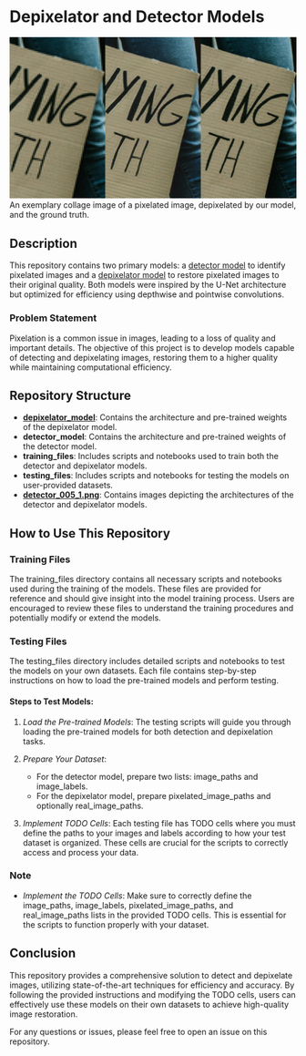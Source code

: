 # Depixelator and Detector Models

![Example Image](depixelation_examples/protest_d4_collage.jpg)  
An exemplary collage image of a pixelated image, depixelated by our model, and the ground truth.

## Description

This repository contains two primary models: a [detector model](https://github.com/nafis71041/pixelation_correction/blob/main/detector_005_1_50.keras) to identify pixelated images and a [depixelator model](https://github.com/nafis71041/pixelation_correction/blob/main/depixelator_004_2.keras) to restore pixelated images to their original quality. Both models were inspired by the U-Net architecture but optimized for efficiency using depthwise and pointwise convolutions.

### Problem Statement

Pixelation is a common issue in images, leading to a loss of quality and important details. The objective of this project is to develop models capable of detecting and depixelating images, restoring them to a higher quality while maintaining computational efficiency.

## Repository Structure

- **[depixelator_model](https://github.com/nafis71041/pixelation_correction/blob/main/depixelator_004_2.keras)**: Contains the architecture and pre-trained weights of the depixelator model.
- **detector_model**: Contains the architecture and pre-trained weights of the detector model.
- **training_files**: Includes scripts and notebooks used to train both the detector and depixelator models.
- **testing_files**: Includes scripts and notebooks for testing the models on user-provided datasets.
- **[detector_005_1.png](https://github.com/nafis71041/pixelation_correction/blob/main/detector_005_1.png)**: Contains images depicting the architectures of the detector and depixelator models.

## How to Use This Repository

### Training Files

The training_files directory contains all necessary scripts and notebooks used during the training of the models. These files are provided for reference and should give insight into the model training process. Users are encouraged to review these files to understand the training procedures and potentially modify or extend the models.

### Testing Files

The testing_files directory includes detailed scripts and notebooks to test the models on your own datasets. Each file contains step-by-step instructions on how to load the pre-trained models and perform testing. 

#### Steps to Test Models:

1. *Load the Pre-trained Models*:
   The testing scripts will guide you through loading the pre-trained models for both detection and depixelation tasks.

2. *Prepare Your Dataset*:
   - For the detector model, prepare two lists: image_paths and image_labels.
   - For the depixelator model, prepare pixelated_image_paths and optionally real_image_paths.

3. *Implement TODO Cells*:
   Each testing file has TODO cells where you must define the paths to your images and labels according to how your test dataset is organized. These cells are crucial for the scripts to correctly access and process your data.


### Note

- *Implement the TODO Cells*:
  Make sure to correctly define the image_paths, image_labels, pixelated_image_paths, and real_image_paths lists in the provided TODO cells. This is essential for the scripts to function properly with your dataset.

## Conclusion

This repository provides a comprehensive solution to detect and depixelate images, utilizing state-of-the-art techniques for efficiency and accuracy. By following the provided instructions and modifying the TODO cells, users can effectively use these models on their own datasets to achieve high-quality image restoration.

For any questions or issues, please feel free to open an issue on this repository.
